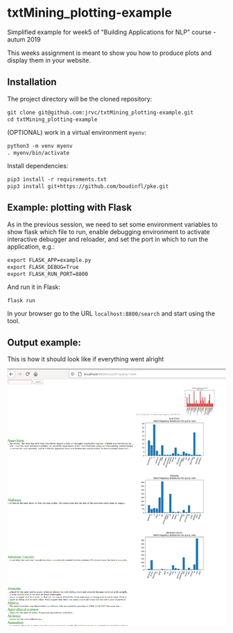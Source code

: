 # txtMining_plotting-example
Simplified example for week5 of "Building Applications for NLP" course - autum 2019

This weeks assignment is meant to show you how to produce plots and display them in your website.

## Installation
The project directory will be the cloned repository:

```
git clone git@github.com:jrvc/txtMining_plotting-example.git
cd txtMining_plotting-example
```

(OPTIONAL) work in a virtual environment `myenv`:

```
python3 -m venv myenv
. myenv/bin/activate
```
Install dependencies:
```
pip3 install -r requirements.txt
pip3 install git+https://github.com/boudinfl/pke.git

```


## Example: plotting with Flask

As in the previous session, we need to set some environment variables to show flask which file to run, enable debugging environment to activate interactive debugger and reloader, and set the port in which to run the application, e.g.:
```
export FLASK_APP=example.py
export FLASK_DEBUG=True
export FLASK_RUN_PORT=8800
```
And run it in Flask:
```
flask run
```
In your browser go to the URL `localhost:8800/search` and start using the tool.

## Output example:

This is how it should look like if everything went alright


[fig1]:https://github.com/jrvc/txtMining_plotting-example/blob/master/screenshot_output_example.png "Figure 1"

![alt text][fig1]
